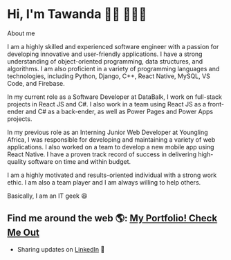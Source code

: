 # Hi, I'm Tawanda 👋🏾 👨🏽‍💻

About me

I am a highly skilled and experienced software engineer with a passion for developing innovative and user-friendly applications. I have a strong understanding of object-oriented programming, data structures, and algorithms. I am also proficient in a variety of programming languages and technologies, including Python, Django, C++, React Native, MySQL, VS Code, and Firebase.

In my current role as a Software Developer at DataBalk, I work on full-stack projects in React JS and C#. I also work in a team using React JS as a front-ender and C# as a back-ender, as well as Power Pages and Power Apps projects.

In my previous role as an Interning Junior Web Developer at Youngling Africa, I was responsible for developing and maintaining a variety of web applications. I also worked on a team to develop a new mobile app using React Native. I have a proven track record of success in delivering high-quality software on time and within budget.

I am a highly motivated and results-oriented individual with a strong work ethic. I am also a team player and I am always willing to help others.

Basically, I am an IT geek 😆

## Find me around the web 🌎: <a href="https://tawaportfolio.netlify.app/">My Portfolio! Check Me Out</a>

- Sharing updates on <a href="https://www.linkedin.com/in/tawanda-madziya/">LinkedIn</a> 💼
